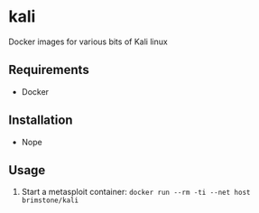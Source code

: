 # kali
Docker images for various bits of Kali linux

## Requirements
* Docker

## Installation
* Nope

## Usage
1. Start a metasploit container: `docker run --rm -ti --net host brimstone/kali`
